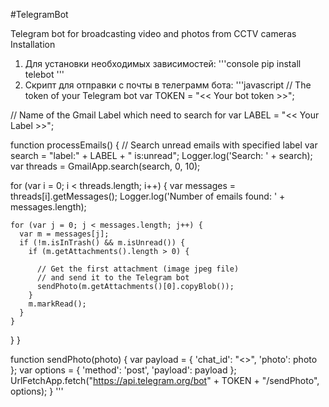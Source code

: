 #TelegramBot

Telegram bot for broadcasting video and photos from CCTV cameras
Installation

  1. Для установки необходимых зависимостей:
  '''console
      pip install telebot
  '''
  2. Скрипт для отправки с почты в телеграмм бота:
  '''javascript
// The token of your Telegram bot
var TOKEN = "<< Your bot token >>";

// Name of the Gmail Label which need to search for
var LABEL = "<< Your Label >>";

function processEmails() {
  // Search unread emails with specified label
  var search = "label:" + LABEL + " is:unread";
  Logger.log('Search: ' + search);
  var threads = GmailApp.search(search, 0, 10);

  for (var i = 0; i < threads.length; i++) {
    var messages = threads[i].getMessages();
    Logger.log('Number of emails found: ' + messages.length);

    for (var j = 0; j < messages.length; j++) {
      var m = messages[j];
      if (!m.isInTrash() && m.isUnread()) {
        if (m.getAttachments().length > 0) {

          // Get the first attachment (image jpeg file)
          // and send it to the Telegram bot
          sendPhoto(m.getAttachments()[0].copyBlob());
        }
        m.markRead();
      }
    }
  }
}

function sendPhoto(photo) {
  var payload = {
    'chat_id': "<<Your Chat ID>>",
    'photo': photo
  };
  var options = {
    'method': 'post',
    'payload': payload
  };
  UrlFetchApp.fetch("https://api.telegram.org/bot" + TOKEN + "/sendPhoto", options);
}
'''
